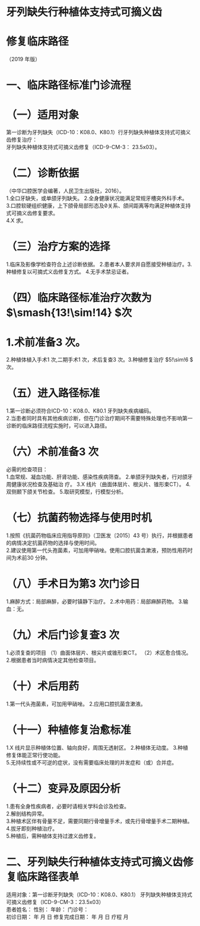 # 牙列缺失行种植体支持式可摘义齿  
# 修复临床路径  
（2019 年版）  
# 一、临床路径标准门诊流程  
# （一）适用对象  
第一诊断为牙列缺失（ICD-10：K08.0、K80.1）行牙列缺失种植体支持式可摘义齿修复治疗：  
牙列缺失种植体支持式可摘义齿修复（ICD-9-CM-3：
23.5x03）。  
# （二）诊断依据  
（中华口腔医学会编著，人民卫生出版社，2016）。  
1.全口牙缺失，或单颌牙列缺失。 2.全身健康状况能满足常规牙槽突外科手术。  
3.口腔软硬组织健康，上下颌骨局部形态及关系、颌间距离等均满足种植体支持式可摘义齿修复要求。  
4.X  求。  
# （三）治疗方案的选择  
1.临床及影像学检查符合上述诊断依据。 2.患者本人要求并自愿接受种植治疗。3.种植修复以可摘式义齿修复方式。 4.无手术禁忌证者。  
# （四）临床路径标准治疗次数为 $\smash{13\!\sim\!14} $次  
# 1.术前准备3 次。  
2.种植体植入手术1 次,二期手术1 次，术后复查3 次。3.种植修复治疗 $5\!\sim\!6 $ 次。  
# （五）进入路径标准  
1.第一诊断必须符合ICD-10：K08.0、K80.1 牙列缺失疾病编码。  
2.当患者同时具有其他疾病诊断，但在门诊治疗期间不需要特殊处理也不影响第一诊断的临床路径流程实施时，可以进入路径。  
# （六）术前准备3 次  
必需的检查项目：  
1.血常规、凝血功能、肝肾功能、感染性疾病筛查。 2.单颌牙列缺失者，行对颌牙周健康状况检查及基础治 疗。 3.X 线片（曲面体层片、根尖片、锥形束CT）。 4.双侧颞下颌关节检查。 5.取研究模型，行模型分析。  
# （七）抗菌药物选择与使用时机  
1.按照《抗菌药物临床应用指导原则》（卫医发〔2015〕43 号）执行，并根据患者的病情决定抗菌药物的选择与使用时间。  
2.建议使用第一代头孢菌素，可加用甲硝唑。使用口腔抗菌含漱液，预防性用药时间为术前30 分钟。  
# （八）手术日为第3 次门诊日  
1.麻醉方式：局部麻醉，必要时镇静下治疗。 2.术中用药：局部麻醉药物。 3.输血：无。  
# （九）术后门诊复查3 次  
1.必须复查的项目 （1）曲面体层片、根尖片或锥形束CT。 （2）术区愈合情况。 2.根据患者当时病情决定其他检查项目。  
# （十）术后用药  
1.第一代头孢菌素，可加用甲硝唑。 2.应用口腔抗菌含漱液。  
# （十一）种植修复治愈标准  
1.X 线片显示种植体位置、轴向良好，周围无透射区。 2.种植体无动度。 3.种植修复体能正常行使功能。  
5.无持续性或不可逆的症状，没有需要临床处理的并发症和（或）合并症。  
# （十二）变异及原因分析  
1.患有全身性疾病者，必要时请相关学科会诊及检查。  
2.解剖结构异常。  
3.种植术区伴有骨量不足，需要同期行骨增量手术，或先行骨增量手术二期种植。  
4.拔牙即刻种植治疗。  
5.种植后，需种植体支持过渡义齿修复。  
# 二、牙列缺失行种植体支持式可摘义齿修复临床路径表单  
适用对象：第一诊断牙列缺失（ICD-10：K08.0、K80.1） 牙列缺失种植体支持式可摘义齿修复（ICD-9-CM-3：23.5x03）  
患者姓名：               性别：    年龄：      门诊号：  
初诊日期：      年   月  日     修复完成日期：     年  月  日     疗程    月  
